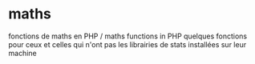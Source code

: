 # maths
fonctions de maths en PHP / maths functions in PHP
quelques fonctions pour ceux et celles qui n'ont pas les librairies de stats installées sur leur machine
